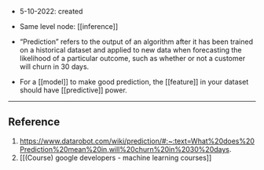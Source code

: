 - 5-10-2022: created

- Same level node: [[inference]]

- “Prediction” refers to the output of an algorithm after it has been trained on a historical dataset and applied to new data when forecasting the likelihood of a particular outcome, such as whether or not a customer will churn in 30 days.
- For a [[model]] to make good prediction, the [[feature]] in your dataset should have [[predictive]] power. 

---
## Reference
1. https://www.datarobot.com/wiki/prediction/#:~:text=What%20does%20Prediction%20mean%20in,will%20churn%20in%2030%20days.
2. [[(Course) google developers - machine learning courses]]